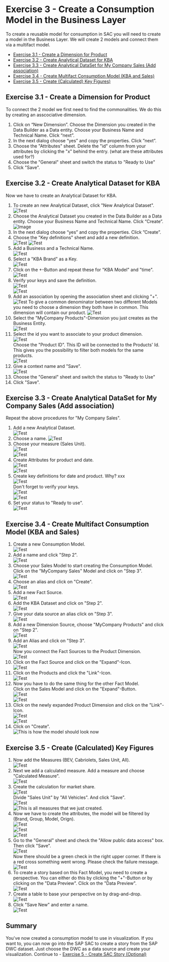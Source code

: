 # Exercise 3 - Create a Consumption Model in the Business Layer 
To create a reusable model for consumption in SAC you will need to create a model in the Business Layer. We will create 2 models and connect them via a multifact model.
- [Exercise 3.1 - Create a Dimension for Product](#exercise-31---create-a-dimension-for-product)
- [Exercise 3.2 - Create Analytical Dataset for KBA](#exercise-32---create-analytical-dataset-for-kba)
- [Exercise 3.3 - Create Analytical DataSet for My Company Sales (Add association)](#exercise-33---create-analytical-dataset-for-my-company-sales-add-association)
- [Exercise 3.4 - Create Multifact Consumption Model (KBA and Sales)](#exercise-33---create-analytical-dataset-for-my-company-sales-add-association)
- [Exercise 3.5 - Create (Calculated) Key Figures)](#exercise-35---create-calculated-key-figures)

## Exercise 3.1 - Create a Dimension for Product
To connect the 2 model we first need to find the commonalities. We do this by creating an asscociative dimension.
1. Click on “New Dimension”. Choose the Dimension you created in the Data Builder as a Data entity. Choose your Business Name and Technical Name. Click “next”.
2. In the next dialog choose “yes” and copy the properties. Click ”next”.
3. Choose the "Attributes" sheet. Delete the "id" column from your attributes by clicking the "x" behind the entry.  (what are these attributes used for?)
4. Choose the "General" sheet and switch the status to "Ready to Use"
5. Click "Save".

## Exercise 3.2 - Create Analytical Dataset for KBA
Now we have to create an Analytical Dataset for KBA.
1. To create an new Analytical Dataset, click "New Analytical Dataset". <br> ![Test](/exercises/ex4/images/9.png)
2. Choose the Analytical Dataset you created in the Data Builder as a Data entity. Choose your Business Name and Technical Name. Click “Create”. <br> ![Image](/exercises/ex4/images/10a.png 'Test')
3. In the next dialog choose “yes” and copy the properties. Click ”Create”.
4. Choose the "Key definitions" sheet and add a new definition. <br>
![Test](/exercises/ex4/images/11.png)
![Test](/exercises/ex4/images/12.png)
5. Add a Business and a Technical Name. <br> ![Test](/exercises/ex4/images/13.png)
6. Select a "KBA Brand" as a Key. <br> ![Test](/exercises/ex0/images/14.png)
7. Click on the +-Button and repeat these for "KBA Model" and "time". <br> ![Test](/exercises/ex0/images/14a.png)
8. Verify your keys and save the definition. <br> ![Test](/exercises/ex4/images/14b.png) <br>
![Test](/exercises/ex4/images/14c.png)
9. Add an association by opening the association sheet and clicking "+". <br>
![Test](/exercises/ex4/images/15a.png)
To give a common denominator between two different Models you need to choose a dimension they both have in common. This dimension will contain our product.
![Test](/exercises/ex4/images/15b.png)
10. Select the "MyCompany Products"-Dimension you just creates as the Business Entity. <br> ![Test](/exercises/ex4/images/16a.png)
11. Select the id you want to associate to your product dimension. <br>
![Test](/exercises/ex4/images/17a.png) <br> Choose the "Product ID". This ID will be connected to the Products' Id. This gives you the possibility to filter both models for the same products. <br>
![Test](/exercises/ex4/images/18.png)<br>
12. Give a context name and "Save".<br>
![Test](/exercises/ex4/images/19.png)<br>
13. Choose the "General" sheet and switch the status to "Ready to Use"
14. Click "Save".

## Exercise 3.3 - Create Analytical DataSet for My Company Sales (Add association)

Repeat the above procedures for "My Company Sales".
1. Add a new Analytical Dataset. <br>
![Test](/exercises/ex4/images/9.png)<br>
2. Choose a name.
![Test](/exercises/ex4/images/20.png)<br>
3. Choose your measure (Sales Unit). <br>
![Test](/exercises/ex4/images/21.png)<br>
![Test](/exercises/ex4/images/22.png)<br>
4. Create Attributes for product and date. <br>
![Test](/exercises/ex4/images/23.png)<br>
![Test](/exercises/ex4/images/24.png)<br>
5. Create key definitions for date and product.
Why? xxx <br>
![Test](/exercises/ex4/images/25.png) <br>
Don't forget to verify your keys.<br>
![Test](/exercises/ex4/images/26.png)<br>
![Test](/exercises/ex4/images/27.png)<br>
6. Set your status to "Ready to use".<br>
![Test](/exercises/ex4/images/28.png)<br>

## Exercise 3.4 - Create Multifact Consumption Model (KBA and Sales)

1. Create a new Consumption Model. <br>
![Test](/exercises/ex4/images/29.png)<br>
2. Add a name and click "Step 2".<br>
![Test](/exercises/ex4/images/30.png)<br>
3. Choose your Sales Model to start creating the Consumption Model. Click on the "MyCompany Sales" Model and click on "Step 3".<br>
![Test](/exercises/ex4/images/31.png)<br>
4. Choose an alias and click on "Create".<br>
![Test](/exercises/ex4/images/32.png)<br>
5. Add a new Fact Source. <br>
![Test](/exercises/ex4/images/33a.png) <br>
6. Add the KBA Dataset and click on "Step 2". <br>
![Test](/exercises/ex4/images/34.png) <br>
7. Give your data source an alias click on "Step 3".  <br>
![Test](/exercises/ex4/images/35.png) <br>
8. Add a new Dimension Source, choose "MyCompany Products" and click on "Step 2".  <br>
![Test](/exercises/ex4/images/38.png) <br>
9. Add an Alias and click on "Step 3". <br>
![Test](/exercises/ex4/images/39.png) <br>
Now you connect the Fact Sources to the Product Dimension.  <br>
![Test](/exercises/ex4/images/40.png) <br>
10. Click on the Fact Source and click on the "Expand"-Icon.  <br>
![Test](/exercises/ex4/images/41.png) <br>
11. Click on the Products and click the "Link"-Icon.  <br>
![Test](/exercises/ex4/images/42.png) <br>
12. Now you have to do the same thing for the other Fact Model. <br>
Click on the Sales Model and click on the "Expand"-Button. <br>
![Test](/exercises/ex4/images/43.png) <br>
![Test](/exercises/ex4/images/44.png) <br>
13. Click on the newly expanded Product Dimension and click on the "Link"-Icon. <br>
![Test](/exercises/ex4/images/45.png) <br>
![Test](/exercises/ex4/images/46.png) <br>
14. Click on "Create". <br>
![This is how the model should look now](/exercises/ex4/images/48.png) <br>

## Exercise 3.5 - Create (Calculated) Key Figures

1. Now add the Measures (BEV, Cabriolets, Sales Unit, All).  <br>
![Test](/exercises/ex4/images/49a.png) <br>
2. Next we add a calculated measure. Add a measure and choose "Calculated Measure".  <br>
![Test](/exercises/ex4/images/50.png) <br>
3. Create the calculation for market share. <br>
![Test](/exercises/ex4/images/51.png) <br>
Divide "Sales Unit" by "All Vehicles". And click "Save". <br>
![Test](/exercises/ex4/images/52.png) <br>
![This is all measures that we just created.](/exercises/ex4/images/52.png) <br>
4. Now we have to create the attributes, the model will be filtered by (Brand, Group, Model, Orign).  <br>
![Test](/exercises/ex4/images/53.png) <br>
![Test](/exercises/ex4/images/54.png) <br>
![Test](/exercises/ex4/images/55.png) <br>
5. Go to the "General" sheet and check the "Allow public data access" box. Then click "Save".  <br>
![Test](/exercises/ex4/images/56.png) <br>
Now there should be a green check in the right upper corner. If there is a red cross something went wrong. Please check the failure message. <br>
![Test](/exercises/ex4/images/57.png) <br>
6. To create a story based on this Fact Model, you need to create a perspective. You can either do this by clicking the "+"-Button or by clicking on the "Data Preview". Click on the "Data Preview". <br>
![Test](/exercises/ex4/images/58.png) <br>
7. Create a table to base your perspective on by drag-and-drop.  <br>
![Test](/exercises/ex4/images/59.png)  <br>
8. Click "Save New" and enter a name. <br>
![Test](/exercises/ex4/images/60.png) <br>

## Summary

You've now created a consumption model to use in visualization.
If you want to, you can now go into the SAP SAC to create a story from the SAP DWC dataset. Just choose the DWC as a data source and create your visualization.
Continue to - [Exercise 5 - Create SAC Story (Optional)](../ex5/README.md)
